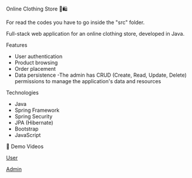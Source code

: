  Online Clothing Store 👕🛍️

  For read the codes you have to go inside the "src" folder.


Full-stack web application for an online clothing store, developed in Java.

Features

- User authentication
- Product browsing
- Order placement
- Data persistence
-The admin has CRUD (Create, Read, Update, Delete) permissions to manage the application's data and resources

 Technologies

- Java
- Spring Framework
- Spring Security
- JPA (Hibernate)
- Bootstrap
- JavaScript

 🎥 Demo Videos


  [User](https://vimeo.com/1075993637)

 
  [Admin](https://vimeo.com/1076027145)



